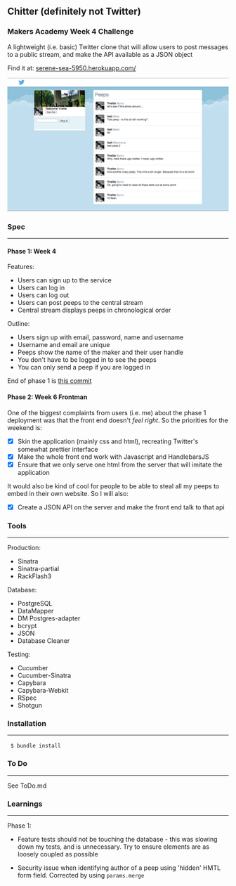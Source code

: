 ## Chitter (definitely not Twitter)
### Makers Academy Week 4 Challenge

A lightweight (i.e. basic) Twitter clone that will allow users to post messages to a public stream, and make the API available as a JSON object

Find it at: [serene-sea-5950.herokuapp.com/](http://serene-sea-5950.herokuapp.com/)

![screenshot](/public/images/screenshot.png?raw=true)


### Spec
---------------

#### Phase 1: Week 4

Features:
* Users can sign up to the service
* Users can log in
* Users can log out
* Users can post peeps to the central stream
* Central stream displays peeps in chronological order

Outline:
* Users sign up with email, password, name and username
* Username and email are unique
* Peeps show the name of the maker and their user handle
* You don't have to be logged in to see the peeps
* You can only send a peep if you are logged in

End of phase 1 is [this commit](https://github.com/yvettecook/Chitter/commit/9b86fc8e1faa8853062542e074e17229eacd4c44)

#### Phase 2: Week 6 Frontman

One of the biggest complaints from users (i.e. me) about the phase 1 deployment was that the front end doesn't *feel right*. So the priorities for the weekend is:

- [x] Skin the application (mainly css and html), recreating Twitter's somewhat prettier interface
- [x] Make the whole front end work with Javascript and HandlebarsJS
- [x] Ensure that we only serve one html from the server that will imitate the application

It would also be kind of cool for people to be able to steal all my peeps to embed in their own website. So I will also:

- [x] Create a JSON API on the server and make the front end talk to that api


### Tools
----------------

Production:
* Sinatra
* Sinatra-partial
* RackFlash3

Database:
* PostgreSQL
* DataMapper
* DM Postgres-adapter
* bcrypt
* JSON
* Database Cleaner

Testing:
* Cucumber
* Cucumber-Sinatra
* Capybara
* Capybara-Webkit
* RSpec
* Shotgun


### Installation
------------------

```` $ bundle install````



### To Do
------------------

See ToDo.md

### Learnings
------------------

Phase 1:

* Feature tests should not be touching the database - this was slowing down my tests, and is unnecessary. Try to ensure elements are as loosely coupled as possible

* Security issue when identifying author of a peep using 'hidden' HMTL form field. Corrected by using `params.merge`

